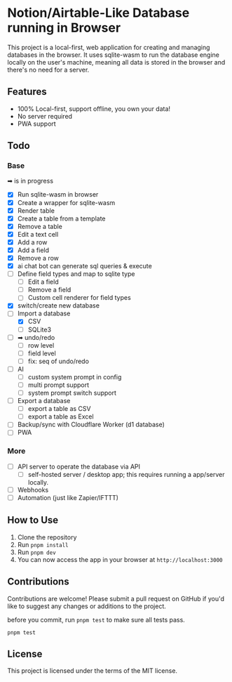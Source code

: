 # Notion/Airtable-Like Database running in Browser

This project is a local-first, web application for creating and managing databases in the browser. It uses sqlite-wasm to run the database engine locally on the user's machine, meaning all data is stored in the browser and there's no need for a server.

## Features

- 100% Local-first, support offline, you own your data!
- No server required
- PWA support

## Todo

### Base

➡ is in progress

- [x] Run sqlite-wasm in browser
- [x] Create a wrapper for sqlite-wasm
- [x] Render table
- [x] Create a table from a template
- [x] Remove a table
- [x] Edit a text cell
- [x] Add a row
- [x] Add a field
- [x] Remove a row
- [x] ai chat bot can generate sql queries & execute
- [ ] Define field types and map to sqlite type
  - [ ] Edit a field
  - [ ] Remove a field
  - [ ] Custom cell renderer for field types
- [x] switch/create new database
- [ ] Import a database
  - [x] CSV
  - [ ] SQLite3
- [ ] ➡ undo/redo
  - [ ] row level
  - [ ] field level
  - [ ] fix: seq of undo/redo
- [ ] AI
  - [ ] custom system prompt in config
  - [ ] multi prompt support
  - [ ] system prompt switch support
- [ ] Export a database
  - [ ] export a table as CSV
  - [ ] export a table as Excel
- [ ] Backup/sync with Cloudflare Worker (d1 database)
- [ ] PWA

### More

- [ ] API server to operate the database via API
  - [ ] self-hosted server / desktop app; this requires running a app/server locally.
- [ ] Webhooks
- [ ] Automation (just like Zapier/IFTTT)

## How to Use

1. Clone the repository
2. Run `pnpm install`
3. Run `pnpm dev`
4. You can now access the app in your browser at `http://localhost:3000`

## Contributions

Contributions are welcome! Please submit a pull request on GitHub if you'd like to suggest any changes or additions to the project.

before you commit, run `pnpm test` to make sure all tests pass.

```
pnpm test
```

## License

This project is licensed under the terms of the MIT license.
